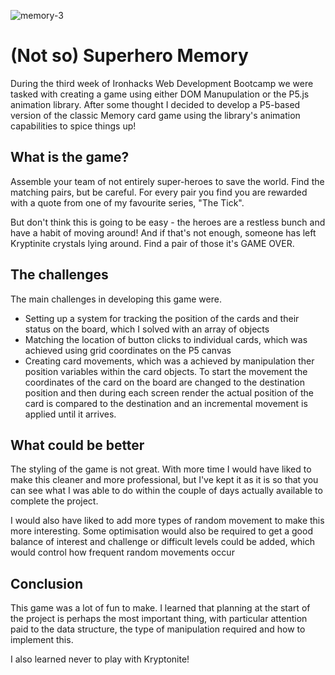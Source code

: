 ![memory-3](https://user-images.githubusercontent.com/66460031/113012554-2accc580-917b-11eb-88de-a83402824169.png)
# (Not so) Superhero Memory

During the third week of Ironhacks Web Development Bootcamp we were tasked with creating a game using either DOM Manupulation or the P5.js animation library. After some thought I decided to develop a P5-based version of the classic Memory card game using the library's animation capabilities to spice things up!

## What is the game?

Assemble your team of not entirely super-heroes to save the world. Find the matching pairs, but be careful. For every pair you find you are rewarded with a quote from one of my favourite series, "The Tick".

But don't think this is going to be easy - the heroes are a restless bunch and have a habit of moving around! And if that's not enough, someone has left Kryptinite crystals lying around. Find a pair of those it's GAME OVER. 

## The challenges

The main challenges in developing this game were.

* Setting up a system for tracking the position of the cards and their status on the board, which I solved with an array of objects
* Matching the location of button clicks to individual cards, which was achieved using grid coordinates on the P5 canvas
* Creating card movements, which was a achieved by manipulation ther position variables within the card objects. To start the movement the coordinates of the card on the board are changed to the destination position and then during each screen render the actual position of the card is compared to the destination and an incremental movement is applied until it arrives.

## What could be better

The styling of the game is not great. With more time I would have liked to make this cleaner and more professional, but I've kept it as it is so that you can see what I was able to do within the couple of days actually available to complete the project.

I would also have liked to add more types of random movement to make this more interesting. Some optimisation would also be required to get a good balance of interest and challenge or difficult levels could be added, which would control how frequent random movements occur

## Conclusion

This game was a lot of fun to make. I learned that planning at the start of the project is perhaps the most important thing, with particular attention paid to the data structure, the type of manipulation required and how to implement this.

I also learned never to play with Kryptonite!



